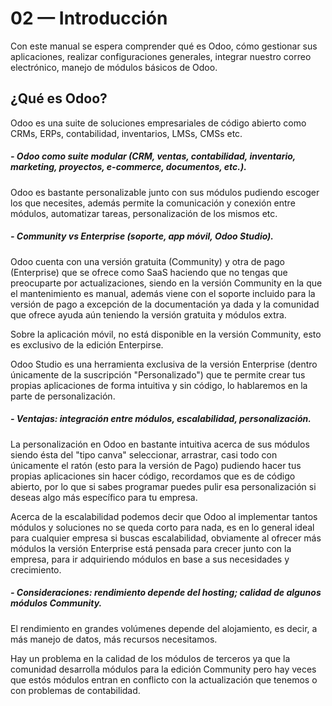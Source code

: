 # 02 — Introducción

Con este manual se espera comprender qué es Odoo, cómo gestionar sus aplicaciones, realizar configuraciones generales, integrar nuestro correo electrónico, manejo de módulos básicos de Odoo.

## **¿Qué es Odoo?**

Odoo es una suite de soluciones empresariales de código abierto como CRMs, ERPs, contabilidad, inventarios, LMSs, CMSs etc.

##### **- Odoo como suite modular (CRM, ventas, contabilidad, inventario, marketing, proyectos, e-commerce, documentos, etc.).**

Odoo es bastante personalizable junto con sus módulos pudiendo escoger los que necesites, además permite la comunicación y conexión entre módulos, automatizar tareas, personalización de los mismos etc.

##### **- Community vs Enterprise (soporte, app móvil, Odoo Studio).**

Odoo cuenta con una versión gratuita (Community) y otra de pago (Enterprise) que se ofrece como SaaS haciendo que no tengas que preocuparte por actualizaciones, siendo en la versión Community en la que el mantenimiento es manual, además viene con el soporte incluido para la versión de pago a excepción de la documentación ya dada y la comunidad que ofrece ayuda aún teniendo la versión gratuita y módulos extra.

Sobre la aplicación móvil, no está disponible en la versión Community, esto es exclusivo de la edición Enterpirse.

Odoo Studio es una herramienta exclusiva de la versión Enterprise (dentro únicamente de la suscripción "Personalizado") que te permite crear tus propias aplicaciones de forma intuitiva y sin código, lo hablaremos en la parte de personalización.

##### **- Ventajas: integración entre módulos, escalabilidad, personalización.**

La personalización en Odoo en bastante intuitiva acerca de sus módulos siendo ésta del "tipo canva" seleccionar, arrastrar, casi todo con únicamente el ratón (esto para la versión de Pago) pudiendo hacer tus propias aplicaciones sin hacer código, recordamos que es de código abierto, por lo que si sabes programar puedes pulir esa personalización si deseas algo más específico para tu empresa.

Acerca de la escalabilidad podemos decir que Odoo al implementar tantos módulos y soluciones no se queda corto para nada, es en lo general ideal para cualquier empresa si buscas escalabilidad, obviamente al ofrecer más módulos la versión Enterprise está pensada para crecer junto con la empresa, para ir adquiriendo módulos en base a sus necesidades y crecimiento.

##### **- Consideraciones: rendimiento depende del hosting; calidad de algunos módulos Community.**

El rendimiento en grandes volúmenes depende del alojamiento, es decir, a más manejo de datos, más recursos necesitamos.

Hay un problema en la calidad de los módulos de terceros ya que la comunidad desarrolla módulos para la edición Community pero hay veces que estós módulos entran en conflicto con la actualización que tenemos o con problemas de contabilidad.
